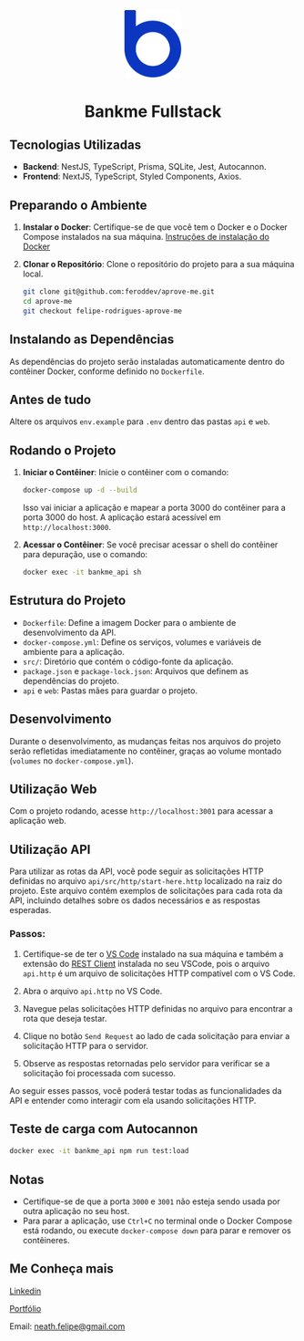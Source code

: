 <p align="center">
  <img src="./web/public//logo-bankme.png" alt="Logo Bankme" width="100">
</p>
<h1 align="center">
  Bankme Fullstack
</h1>

## Tecnologias Utilizadas

- **Backend**: NestJS, TypeScript, Prisma, SQLite, Jest, Autocannon.
- **Frontend**: NextJS, TypeScript, Styled Components, Axios.


## Preparando o Ambiente

1. **Instalar o Docker**: Certifique-se de que você tem o Docker e o Docker Compose instalados na sua máquina. [Instruções de instalação do Docker](https://docs.docker.com/get-docker/)

2. **Clonar o Repositório**: Clone o repositório do projeto para a sua máquina local.

    ```bash
    git clone git@github.com:feroddev/aprove-me.git
    cd aprove-me
    git checkout felipe-rodrigues-aprove-me
    ```

## Instalando as Dependências

As dependências do projeto serão instaladas automaticamente dentro do contêiner Docker, conforme definido no `Dockerfile`.

## Antes de tudo
Altere os arquivos `env.example` para `.env` dentro das pastas `api` e `web`. 


## Rodando o Projeto

1. **Iniciar o Contêiner**: Inicie o contêiner com o comando:

    ```bash
    docker-compose up -d --build
    ```

    Isso vai iniciar a aplicação e mapear a porta 3000 do contêiner para a porta 3000 do host. A aplicação estará acessível em `http://localhost:3000`.

2. **Acessar o Contêiner**: Se você precisar acessar o shell do contêiner para depuração, use o comando:

    ```bash
    docker exec -it bankme_api sh
    ```

## Estrutura do Projeto

- `Dockerfile`: Define a imagem Docker para o ambiente de desenvolvimento da API.
- `docker-compose.yml`: Define os serviços, volumes e variáveis de ambiente para a aplicação.
- `src/`: Diretório que contém o código-fonte da aplicação.
- `package.json` e `package-lock.json`: Arquivos que definem as dependências do projeto.
- `api` e `web`: Pastas mães para guardar o projeto.


## Desenvolvimento
Durante o desenvolvimento, as mudanças feitas nos arquivos do projeto serão refletidas imediatamente no contêiner, graças ao volume montado (`volumes` no `docker-compose.yml`).


## Utilização Web
Com o projeto rodando, acesse `http://localhost:3001` para acessar a aplicação web.

## Utilização API

Para utilizar as rotas da API, você pode seguir as solicitações HTTP definidas no arquivo `api/src/http/start-here.http` localizado na raiz do projeto. Este arquivo contém exemplos de solicitações para cada rota da API, incluindo detalhes sobre os dados necessários e as respostas esperadas.

### Passos:

1. Certifique-se de ter o [VS Code](https://code.visualstudio.com/) instalado na sua máquina e também a extensão do [REST Client](https://marketplace.visualstudio.com/items?itemName=humao.rest-client) instalada no seu VSCode, pois o arquivo `api.http` é um arquivo de solicitações HTTP compatível com o VS Code.

2. Abra o arquivo `api.http` no VS Code.

3. Navegue pelas solicitações HTTP definidas no arquivo para encontrar a rota que deseja testar.

4. Clique no botão `Send Request` ao lado de cada solicitação para enviar a solicitação HTTP para o servidor.

5. Observe as respostas retornadas pelo servidor para verificar se a solicitação foi processada com sucesso.

Ao seguir esses passos, você poderá testar todas as funcionalidades da API e entender como interagir com ela usando solicitações HTTP.

## Teste de carga com Autocannon

```bash
docker exec -it bankme_api npm run test:load
```

## Notas

- Certifique-se de que a porta `3000` e `3001` não esteja sendo usada por outra aplicação no seu host.
- Para parar a aplicação, use `Ctrl+C` no terminal onde o Docker Compose está rodando, ou execute `docker-compose down` para parar e remover os contêineres.

## Me Conheça mais
[Linkedin](https://www.linkedin.com/in/feroddev/)

[Portfólio](portfolio-feroddev.vercel.app)

Email: [neath.felipe@gmail.com](mailto:neath.felipe@gmail.com)

